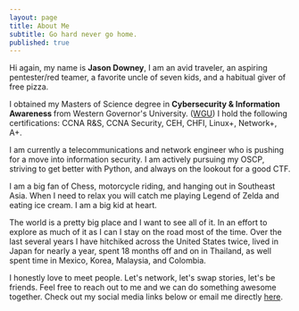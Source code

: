 ```yaml
---
layout: page
title: About Me
subtitle: Go hard never go home.
published: true
---
```


<p class="about-text">
<span class="fa fa-briefcase about-icon"></span>
  Hi again, my name is <strong>Jason Downey</strong>, I am an avid traveler, an aspiring pentester/red teamer, a favorite uncle of seven kids, and a habitual giver of free pizza. 
</p>

<p class="about-text">
<span class="fa fa-graduation-cap about-icon"></span>
I obtained my Masters of Science degree in <strong>Cybersecurity & Information Awareness </strong>from Western Governor's University. (<a target="_blank" href="https://www.wgu.edu/">WGU</a>) I hold the following certifications: CCNA R&S, CCNA Security, CEH, CHFI, Linux+, Network+, A+. 
</p>

<p class="about-text">
<span class="fa fa-id-card about-icon"></span>
I am currently a telecommunications and network engineer who is pushing for a move into information security. I am actively pursuing my OSCP, striving to get better with Python, and always on the lookout for a good CTF. 
</p>

<p class="about-text">
<span class="fa fa-heart about-icon"></span>
I am a big fan of Chess, motorcycle riding, and hanging out in Southeast Asia. When I need to relax you will catch me playing Legend of Zelda and eating ice cream. I am a big kid at heart.
 
 </p>
 <p class="about-text">
<span class="fa fa-globe about-icon"></span>
The world is a pretty big place and I want to see all of it. In an effort to explore as much of it as I can I stay on the road most of the time. Over the last several years I have hitchiked across the United States twice, lived in Japan for nearly a year, spent 18 months off and on in Thailand, as well spent time in Mexico, Korea, Malaysia, and Colombia.
</p>

<p class="about-text">
<span class="fa fa-envelope about-icon"></span>
I honestly love to meet people. Let's network, let's swap stories, let's be friends. Feel free to reach out to me and we can do something awesome together. Check out my social media links below or email me directly <a target="_blank" href="mailto:jason@jasonhacks.com">here</a>.
</p>
